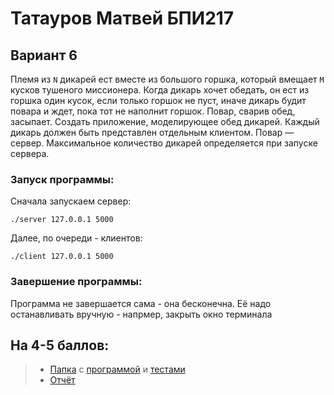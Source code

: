 # Татауров Матвей БПИ217 
## Вариант 6

Племя из `N` дикарей ест вместе из большого горшка, который вмещает `M` кусков тушеного миссионера.
Когда дикарь хочет обедать, он ест из горшка один кусок, если
только горшок не пуст, иначе дикарь будит повара и ждет, пока
тот не наполнит горшок. Повар, сварив обед, засыпает. Создать
приложение, моделирующее обед дикарей. Каждый дикарь
должен быть представлен отдельным клиентом. Повар — сервер. Максимальное количество дикарей определяется при запуске
сервера.


### Запуск программы:
Сначала запускаем сервер:

`./server 127.0.0.1 5000`

Далее, по очереди - клиентов:

`./client 127.0.0.1 5000`


### Завершение программы:

Программа не завершается сама - она бесконечна. Её надо останавливать вручную - напрмер, закрыть окно терминала

## На 4-5 баллов:
> * [Папка](https://github.com/KcasTischaWattt/OS-HW3/tree/main/For%204-5%20mark) с [программой](https://github.com/KcasTischaWattt/OS-HW3/tree/main/For%204-5%20mark/code) и [тестами](https://github.com/KcasTischaWattt/OS-HW3/tree/main/For%204-5%20mark/tests)
> * [Отчёт](https://github.com/KcasTischaWattt/OS-HW3/blob/main/For%204-5%20mark/readme.md)

